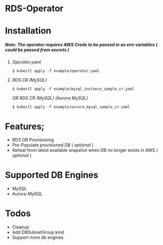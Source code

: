 
# RDS-Operator
# Installation
##### Note: The operator requires AWS Creds to be passed in as env variables ( could be passed from secrets )

1.  *Operator.yaml*
    ```
    $ kubectl apply -f example/operator.yaml
    ```
2. *RDS CR (MySQL)*
    ```
    $ kubectl apply -f example/mysql_instance_sample_cr.yaml
    ```
    *OR RDS CR (MySQL)  (Aurora MySQL)*
    ```
    $ kubectl apply -f example/aurora_mysql_sample_cr.yaml
    ```
# Features;
  - RDS DB Provisioning
  - Pre-Populate provisioned DB ( *optional* )
  - Reheal from latest available snapshot when DB no longer exists in AWS ( *optional* )
# Supported DB Engines
- MySQL
- Aurora-MySQL
# Todos
 - Cleanup
 - Add DBSubnetGroup kind
 - Support more db engines


